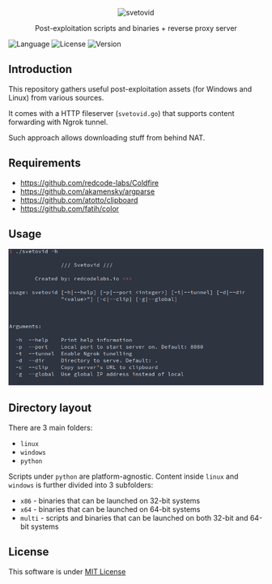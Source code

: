 
<p align="center">
  <a>
    <img alt="svetovid" title="svetovid" src="logo.png" width="450">
  </a>
</p>


<p align="center">
  Post-exploitation scripts and binaries + reverse proxy server
</p>



![Language](https://img.shields.io/badge/Language-Go-purple.svg?longCache=true&style=flat-square)    ![License](https://img.shields.io/badge/License-MIT-green.svg?longCache=true&style=flat-square)   ![Version](https://img.shields.io/badge/Version-1.0-blue.svg?longCache=true&style=flat-square)

## Introduction

This repository gathers useful post-exploitation assets (for Windows and Linux) from various sources.

It comes with a HTTP fileserver (`svetovid.go`) that supports content forwarding with Ngrok tunnel.

Such approach allows downloading stuff from behind NAT.

## Requirements

- https://github.com/redcode-labs/Coldfire
- https://github.com/akamensky/argparse
- https://github.com/atotto/clipboard	
- https://github.com/fatih/color

## Usage
<p align="left">
  <a>
    <img alt="svetovid" title="svetovid" src="usage.png" width="700">
  </a>
</p>

## Directory layout

There are 3 main folders:

- `linux`
- `windows`
- `python`

Scripts under `python` are platform-agnostic. Content inside `linux` and `windows` is further divided into 3 subfolders:

- `x86`     - binaries that can be launched on 32-bit systems
- `x64`     - binaries that can be launched on 64-bit systems
- `multi` - scripts and binaries that can be launched on both 32-bit and 64-bit systems

## License
This software is under [MIT License](https://en.wikipedia.org/wiki/MIT_License)


